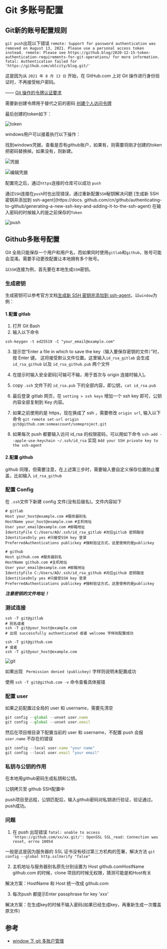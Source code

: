# Git 多账号配置

## Git新的账号配置规则

`git push`出现以下错误 `remote: Support for password authentication was removed on August 13, 2021. Please use a personal access token instead.
remote: Please see https://github.blog/2020-12-15-token-authentication-requirements-for-git-operations/ for more information.
fatal: Authentication failed for 'https://github.com/xblcity/blog.git/'`

这是因为从 `2021 年 8 月 13 日` 开始，在 GitHub.com 上对 Git 操作进行身份验证时，不再接受帐户密码。

—— [Git 操作的令牌认证要求](https://github.blog/2020-12-15-token-authentication-requirements-for-git-operations/)

需要新创建令牌用于替代之前的密码 [创建个人访问令牌](https://docs.github.com/en/authentication/keeping-your-account-and-data-secure/creating-a-personal-access-token)

最后创建的token如下：

![token](./images/git-account/personal-token.jpg)

windows用户可以接着执行以下操作：

找到windows凭据，查看是否有github账户，如果有，则需要将刚才创建的token把密码替换掉。如果没有，则新建。

![凭据](./images/git-account/windows-secret.jpg)

![编辑凭据](./images/git-account/edit-sercet.jpg)

配置完之后，通过`https`连接的仓库可以成功 `push`

通过`SSH`连接在`push`时也出现错误，通过重新配置`SSH`秘钥解决问题 [生成新 SSH 密钥并添加到 ssh-agent](https://docs. github.com/cn/github/authenticating-to-github/generating-a-new-ssh-key-and-adding-it-to-the-ssh-agent) 在输入密码的时候输入的是之前保存的`Token`

![push](./images/git-account/git-ssh.jpg)

## Github多账号配置

Git 全局只能保存一个用户和用户名，而如果同时使用`gitlab`和`github`，账号可能会混淆。需要手动更改配置让本地拥有多个账号。

以`SSH`连接为例，首先要在本地生成`SSH`密钥。

### 生成密钥

生成密钥可以参考官方文档[生成新 SSH 密钥并添加到 ssh-agent](https://docs.github.com/cn/github/authenticating-to-github/generating-a-new-ssh-key-and-adding-it-to-the-ssh-agent)，以`window`为例：

#### 1.配置 gitlab

1. 打开 Git Bash
2. 输入以下命令

```shell
ssh-keygen -t ed25519 -C "your_email@example.com"
```

3. 提示您“Enter a file in which to save the key（输入要保存密钥的文件）”时，按 Enter 键。 这将接受默认文件位置。这里输入`id_rsa_gitlab` 会生成 `id_rsa_github` 以及 `id_rsa_github.pub` 两个文件

4. 在提示时输入安全密码[可输可不输，用于首次与 origin 连接时输入]。

5. copy `.ssh` 文件下的 `id_rsa.pub` 下的全部内容，即公钥，`cat id_rsa.pub`

6. 最后登录 gitlab 网页，在 `setting > ssh keys` 增加一个 ssh key 即可，公钥内容全部复制到 Key 内容。

7. 如果之前使用的是 https，现在换成了 ssh ，需要修改 `origin url`, 输入以下命令 `git remote set-url origin git@github.com:someaccount/someproject.git`

8. 如果每次 push 都要输入访问 id_rsa 的权限密码，可以用如下命令 `ssh-add --apple-use-keychain ~/.ssh/id_rsa` 实现 `Add your SSH private key to the ssh-agent`

#### 2.配置 github

github 同理，但需要注意，在上述第三步时，需要输入要自定义保存位置防止覆盖，比如输入 `id_rsa_github`

### 配置 Config

在 `.ssh`文件下新建 config 文件(没有后缀名)。文件内容如下

```shell
# gitlab
Host your_host@example.com #服务器别名
HostName your_host@example.com #主机地址
User your_email@example.com #邮箱地址
IdentityFile C:/Users/AD/.ssh/id_rsa_gitlab #对应gitlub 密钥路径
IdentitiesOnly yes #只接受SSH key 登录
PreferredAuthentications publickey #强制验证方式，这里使用的是publickey

# github
Host github.com #服务器别名
HostName github.com #主机地址
User your_email@example.com #邮箱地址
IdentityFile C:/Users/AD/.ssh/id_rsa_github #对应github 密钥路径
IdentitiesOnly yes #只接受SSH key 登录
PreferredAuthentications publickey #强制验证方式，这里使用的是publickey
```

**_注意密钥的文件地址！_**

### 测试连接

```shell
ssh -T git@gitlab
# 别名或者
ssh -T git@your_host@example.com
# 出现 successfully authenticated 或者 welcome 字样则配置成功
```

```shell
ssh -T git@github.com
# 或者
ssh -T git@your_host@example.com
```

![git](./images/git-account/git-account.png)

如果出现 ` Permission denied (publickey)` 字样则说明未配置成功

使用 `ssh -T git@github.com -v` 命令查看具体报错

### 配置 user

如果之前配置过全局的 user 和 username，需要先清空

```js
git config --global --unset user.name
git config --global --unset user.email
```

然后在项目根目录下配置当前的 user 和 username，不配置 push 会报 `user.name` 不存在的错误

```js
git config --local user.name "your name"
git config --local user.email "your email"
```
### 私钥与公钥的作用

在本地用github密码生成私钥和公钥。

公钥拷贝至 github SSH配置中

push项目至远程，公钥匹配后，输入github密码对私钥进行验证，验证通过。push成功。

### 问题

1. 在 push 出现错误 `fatal: unable to access 'https://github.com/xx/xx.git/': OpenSSL SSL_read: Connection was reset, errno 10054`

一般是这是因为服务器的 SSL 证书没有经过第三方机构的签署，解决方法 `git config --global http.sslVerify "false"`

2. 主机地址与服务器别名原先分别设置为 Host github.comHostName github.com 的时候，clone 项目的时候无权限，猜测可能是和Host有关

解决方案：HostName 和 Host 统一改成 github.com

3. 每次push 都提示Enter passphrase for key 'xxx'

解决方案：在生成key的时候不输入密码(如果已经生成key，再重新生成一次覆盖原文件)
## 参考

- [window 下 git 多账户管理](https://juejin.cn/post/6912337687366565895)
